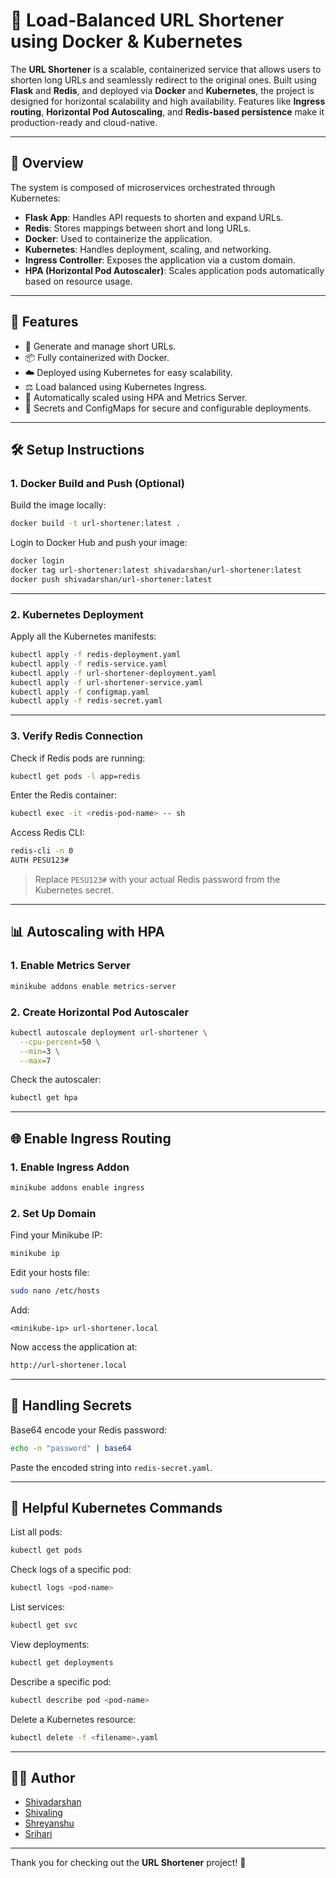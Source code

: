 # 🔗 **Load-Balanced URL Shortener using Docker & Kubernetes**

The **URL Shortener** is a scalable, containerized service that allows users to shorten long URLs and seamlessly redirect to the original ones. Built using **Flask** and **Redis**, and deployed via **Docker** and **Kubernetes**, the project is designed for horizontal scalability and high availability. Features like **Ingress routing**, **Horizontal Pod Autoscaling**, and **Redis-based persistence** make it production-ready and cloud-native.

---

## 📜 **Overview**

The system is composed of microservices orchestrated through Kubernetes:

- **Flask App**: Handles API requests to shorten and expand URLs.
- **Redis**: Stores mappings between short and long URLs.
- **Docker**: Used to containerize the application.
- **Kubernetes**: Handles deployment, scaling, and networking.
- **Ingress Controller**: Exposes the application via a custom domain.
- **HPA (Horizontal Pod Autoscaler)**: Scales application pods automatically based on resource usage.

---

## 🚀 **Features**

- 🔗 Generate and manage short URLs.
- 📦 Fully containerized with Docker.
- ☁️ Deployed using Kubernetes for easy scalability.
- ⚖️ Load balanced using Kubernetes Ingress.
- 🔁 Automatically scaled using HPA and Metrics Server.
- 🔐 Secrets and ConfigMaps for secure and configurable deployments.

---

## 🛠 **Setup Instructions**

### 1. **Docker Build and Push (Optional)**

Build the image locally:

```bash
docker build -t url-shortener:latest .
```

Login to Docker Hub and push your image:

```bash
docker login
docker tag url-shortener:latest shivadarshan/url-shortener:latest
docker push shivadarshan/url-shortener:latest
```

---

### 2. **Kubernetes Deployment**

Apply all the Kubernetes manifests:

```bash
kubectl apply -f redis-deployment.yaml
kubectl apply -f redis-service.yaml
kubectl apply -f url-shortener-deployment.yaml
kubectl apply -f url-shortener-service.yaml
kubectl apply -f configmap.yaml
kubectl apply -f redis-secret.yaml
```

---

### 3. **Verify Redis Connection**

Check if Redis pods are running:

```bash
kubectl get pods -l app=redis
```

Enter the Redis container:

```bash
kubectl exec -it <redis-pod-name> -- sh
```

Access Redis CLI:

```bash
redis-cli -n 0
AUTH PESU123#
```

> Replace `PESU123#` with your actual Redis password from the Kubernetes secret.

---

## 📊 **Autoscaling with HPA**

### 1. **Enable Metrics Server**

```bash
minikube addons enable metrics-server
```

### 2. **Create Horizontal Pod Autoscaler**

```bash
kubectl autoscale deployment url-shortener \
  --cpu-percent=50 \
  --min=3 \
  --max=7
```

Check the autoscaler:

```bash
kubectl get hpa
```

---

## 🌐 **Enable Ingress Routing**

### 1. **Enable Ingress Addon**

```bash
minikube addons enable ingress
```

### 2. **Set Up Domain**

Find your Minikube IP:

```bash
minikube ip
```

Edit your hosts file:

```bash
sudo nano /etc/hosts
```

Add:

```
<minikube-ip> url-shortener.local
```

Now access the application at:

```bash
http://url-shortener.local
```

---

## 🔐 **Handling Secrets**

Base64 encode your Redis password:

```bash
echo -n "password" | base64
```

Paste the encoded string into `redis-secret.yaml`.

---

## 🧰 **Helpful Kubernetes Commands**

List all pods:

```bash
kubectl get pods
```

Check logs of a specific pod:

```bash
kubectl logs <pod-name>
```

List services:

```bash
kubectl get svc
```

View deployments:

```bash
kubectl get deployments
```

Describe a specific pod:

```bash
kubectl describe pod <pod-name>
```

Delete a Kubernetes resource:

```bash
kubectl delete -f <filename>.yaml
```

---

## 👨‍💻 **Author**

- [Shivadarshan](https://github.com/shivadarshan-devadiga)
- [Shivaling](https://github.com/1Shiv2004)
- [Shreyanshu](https://github.com/shreyanshu12345)
- [Srihari](https://github.com/Srihari3435)

---

Thank you for checking out the **URL Shortener** project! 🎉
